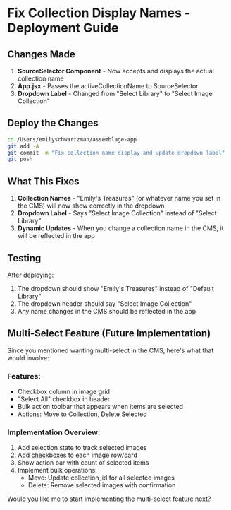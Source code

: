 # Fix Collection Display Names - Deployment Guide

## Changes Made

1. **SourceSelector Component** - Now accepts and displays the actual collection name
2. **App.jsx** - Passes the activeCollectionName to SourceSelector
3. **Dropdown Label** - Changed from "Select Library" to "Select Image Collection"

## Deploy the Changes

```bash
cd /Users/emilyschwartzman/assemblage-app
git add -A
git commit -m "Fix collection name display and update dropdown label"
git push
```

## What This Fixes

1. **Collection Names** - "Emily's Treasures" (or whatever name you set in the CMS) will now show correctly in the dropdown
2. **Dropdown Label** - Says "Select Image Collection" instead of "Select Library"
3. **Dynamic Updates** - When you change a collection name in the CMS, it will be reflected in the app

## Testing

After deploying:
1. The dropdown should show "Emily's Treasures" instead of "Default Library"
2. The dropdown header should say "Select Image Collection"
3. Any name changes in the CMS should be reflected in the app

## Multi-Select Feature (Future Implementation)

Since you mentioned wanting multi-select in the CMS, here's what that would involve:

### Features:
- Checkbox column in image grid
- "Select All" checkbox in header
- Bulk action toolbar that appears when items are selected
- Actions: Move to Collection, Delete Selected

### Implementation Overview:
1. Add selection state to track selected images
2. Add checkboxes to each image row/card
3. Show action bar with count of selected items
4. Implement bulk operations:
   - Move: Update collection_id for all selected images
   - Delete: Remove selected images with confirmation

Would you like me to start implementing the multi-select feature next?
